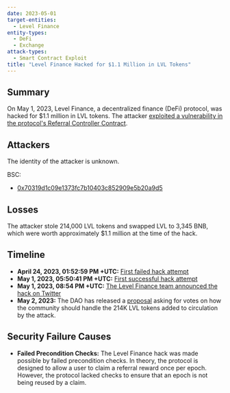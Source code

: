 ```yaml
---
date: 2023-05-01
target-entities:
  - Level Finance
entity-types:
  - DeFi
  - Exchange
attack-types:
  - Smart Contract Exploit
title: "Level Finance Hacked for $1.1 Million in LVL Tokens"
---
```


## Summary

On May 1, 2023, Level Finance, a decentralized finance (DeFi) protocol, was hacked for $1.1 million in LVL tokens. The attacker [exploited a vulnerability in the protocol's Referral Controller Contract](https://www.halborn.com/blog/post/explained-the-level-finance-hack-may-2023).

## Attackers

The identity of the attacker is unknown.

BSC:

- [0x70319d1c09e1373fc7b10403c852909e5b20a9d5](https://bscscan.com/address/0x70319d1c09e1373fc7b10403c852909e5b20a9d5)

## Losses

The attacker stole 214,000 LVL tokens and swapped LVL to 3,345 BNB, which were worth approximately $1.1 million at the time of the hack.

## Timeline

- **April 24, 2023, 01:52:59 PM +UTC:** [First failed hack attempt](https://bscscan.com/tx/0x95c5b17707294680c06641f253bf79e831ab47b41f41415cc8b93a9ac590363f)
- **May 1, 2023, 05:50:41 PM +UTC:** [First successful hack attempt](https://bscscan.com/tx/0xe1f257041872c075cbe6a1212827bc346df3def6d01a07914e4006ec43027165)
- **May 1, 2023, 08:54 PM +UTC:** [The Level Finance team announced the hack on Twitter](https://twitter.com/Level__Finance/status/1653140756540825638)
- **May 2, 2023:** The DAO has released a [proposal](https://app.level.finance/dao/proposals/0xb057d0796ec3cd09daf01453076a1ced3b9e49173c50abc5d9bf0bd9d8e0e164) asking for votes on how the community should handle the 214K LVL tokens added to circulation by the attack.

## Security Failure Causes

- **Failed Precondition Checks:** The Level Finance hack was made possible by failed precondition checks. In theory, the protocol is designed to allow a user to claim a referral reward once per epoch. However, the protocol lacked checks to ensure that an epoch is not being reused by a claim.
